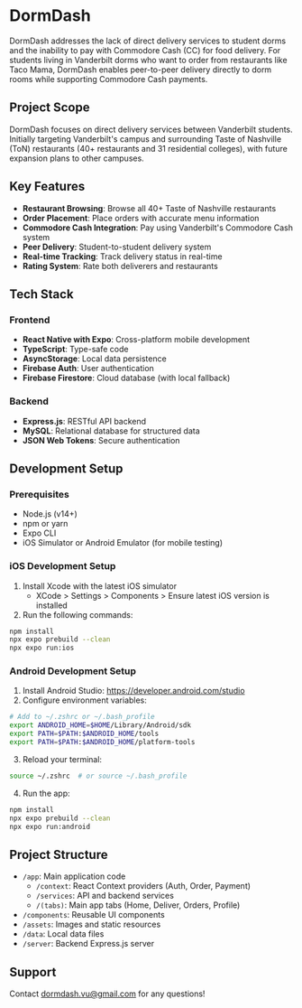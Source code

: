 # DormDash

DormDash addresses the lack of direct delivery services to student dorms and the inability to pay with Commodore Cash (CC) for food delivery. For students living in Vanderbilt dorms who want to order from restaurants like Taco Mama, DormDash enables peer-to-peer delivery directly to dorm rooms while supporting Commodore Cash payments.

## Project Scope

DormDash focuses on direct delivery services between Vanderbilt students. Initially targeting Vanderbilt's campus and surrounding Taste of Nashville (ToN) restaurants (40+ restaurants and 31 residential colleges), with future expansion plans to other campuses.

## Key Features

- **Restaurant Browsing**: Browse all 40+ Taste of Nashville restaurants
- **Order Placement**: Place orders with accurate menu information
- **Commodore Cash Integration**: Pay using Vanderbilt's Commodore Cash system
- **Peer Delivery**: Student-to-student delivery system
- **Real-time Tracking**: Track delivery status in real-time
- **Rating System**: Rate both deliverers and restaurants

## Tech Stack

### Frontend
- **React Native with Expo**: Cross-platform mobile development
- **TypeScript**: Type-safe code
- **AsyncStorage**: Local data persistence
- **Firebase Auth**: User authentication
- **Firebase Firestore**: Cloud database (with local fallback)

### Backend
- **Express.js**: RESTful API backend
- **MySQL**: Relational database for structured data
- **JSON Web Tokens**: Secure authentication

## Development Setup

### Prerequisites
- Node.js (v14+)
- npm or yarn
- Expo CLI
- iOS Simulator or Android Emulator (for mobile testing)

### iOS Development Setup
1. Install Xcode with the latest iOS simulator
   - XCode > Settings > Components > Ensure latest iOS version is installed
2. Run the following commands:
```bash
npm install
npx expo prebuild --clean
npx expo run:ios
```

### Android Development Setup
1. Install Android Studio: https://developer.android.com/studio
2. Configure environment variables:
```bash
# Add to ~/.zshrc or ~/.bash_profile
export ANDROID_HOME=$HOME/Library/Android/sdk
export PATH=$PATH:$ANDROID_HOME/tools
export PATH=$PATH:$ANDROID_HOME/platform-tools
```
3. Reload your terminal:
```bash
source ~/.zshrc  # or source ~/.bash_profile
```
4. Run the app:
```bash
npm install
npx expo prebuild --clean
npx expo run:android
```

## Project Structure

- `/app`: Main application code
  - `/context`: React Context providers (Auth, Order, Payment)
  - `/services`: API and backend services
  - `/(tabs)`: Main app tabs (Home, Deliver, Orders, Profile)
- `/components`: Reusable UI components
- `/assets`: Images and static resources
- `/data`: Local data files
- `/server`: Backend Express.js server

## Support

Contact dormdash.vu@gmail.com for any questions! 

